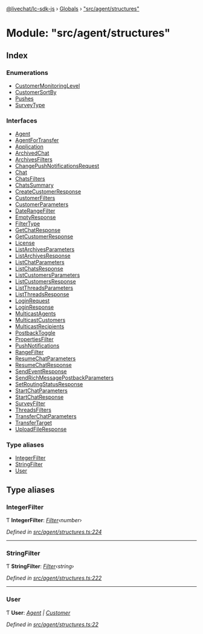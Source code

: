 [@livechat/lc-sdk-js](../README.md) › [Globals](../globals.md) › ["src/agent/structures"](_src_agent_structures_.md)

# Module: "src/agent/structures"

## Index

### Enumerations

* [CustomerMonitoringLevel](../enums/_src_agent_structures_.customermonitoringlevel.md)
* [CustomerSortBy](../enums/_src_agent_structures_.customersortby.md)
* [Pushes](../enums/_src_agent_structures_.pushes.md)
* [SurveyType](../enums/_src_agent_structures_.surveytype.md)

### Interfaces

* [Agent](../interfaces/_src_agent_structures_.agent.md)
* [AgentForTransfer](../interfaces/_src_agent_structures_.agentfortransfer.md)
* [Application](../interfaces/_src_agent_structures_.application.md)
* [ArchivedChat](../interfaces/_src_agent_structures_.archivedchat.md)
* [ArchivesFilters](../interfaces/_src_agent_structures_.archivesfilters.md)
* [ChangePushNotificationsRequest](../interfaces/_src_agent_structures_.changepushnotificationsrequest.md)
* [Chat](../interfaces/_src_agent_structures_.chat.md)
* [ChatsFilters](../interfaces/_src_agent_structures_.chatsfilters.md)
* [ChatsSummary](../interfaces/_src_agent_structures_.chatssummary.md)
* [CreateCustomerResponse](../interfaces/_src_agent_structures_.createcustomerresponse.md)
* [CustomerFilters](../interfaces/_src_agent_structures_.customerfilters.md)
* [CustomerParameters](../interfaces/_src_agent_structures_.customerparameters.md)
* [DateRangeFilter](../interfaces/_src_agent_structures_.daterangefilter.md)
* [EmptyResponse](../interfaces/_src_agent_structures_.emptyresponse.md)
* [FilterType](../interfaces/_src_agent_structures_.filtertype.md)
* [GetChatResponse](../interfaces/_src_agent_structures_.getchatresponse.md)
* [GetCustomerResponse](../interfaces/_src_agent_structures_.getcustomerresponse.md)
* [License](../interfaces/_src_agent_structures_.license.md)
* [ListArchivesParameters](../interfaces/_src_agent_structures_.listarchivesparameters.md)
* [ListArchivesResponse](../interfaces/_src_agent_structures_.listarchivesresponse.md)
* [ListChatParameters](../interfaces/_src_agent_structures_.listchatparameters.md)
* [ListChatsResponse](../interfaces/_src_agent_structures_.listchatsresponse.md)
* [ListCustomersParameters](../interfaces/_src_agent_structures_.listcustomersparameters.md)
* [ListCustomersResponse](../interfaces/_src_agent_structures_.listcustomersresponse.md)
* [ListThreadsParameters](../interfaces/_src_agent_structures_.listthreadsparameters.md)
* [ListThreadsResponse](../interfaces/_src_agent_structures_.listthreadsresponse.md)
* [LoginRequest](../interfaces/_src_agent_structures_.loginrequest.md)
* [LoginResponse](../interfaces/_src_agent_structures_.loginresponse.md)
* [MulticastAgents](../interfaces/_src_agent_structures_.multicastagents.md)
* [MulticastCustomers](../interfaces/_src_agent_structures_.multicastcustomers.md)
* [MulticastRecipients](../interfaces/_src_agent_structures_.multicastrecipients.md)
* [PostbackToggle](../interfaces/_src_agent_structures_.postbacktoggle.md)
* [PropertiesFilter](../interfaces/_src_agent_structures_.propertiesfilter.md)
* [PushNotifications](../interfaces/_src_agent_structures_.pushnotifications.md)
* [RangeFilter](../interfaces/_src_agent_structures_.rangefilter.md)
* [ResumeChatParameters](../interfaces/_src_agent_structures_.resumechatparameters.md)
* [ResumeChatResponse](../interfaces/_src_agent_structures_.resumechatresponse.md)
* [SendEventResponse](../interfaces/_src_agent_structures_.sendeventresponse.md)
* [SendRichMessagePostbackParameters](../interfaces/_src_agent_structures_.sendrichmessagepostbackparameters.md)
* [SetRoutingStatusResponse](../interfaces/_src_agent_structures_.setroutingstatusresponse.md)
* [StartChatParameters](../interfaces/_src_agent_structures_.startchatparameters.md)
* [StartChatResponse](../interfaces/_src_agent_structures_.startchatresponse.md)
* [SurveyFilter](../interfaces/_src_agent_structures_.surveyfilter.md)
* [ThreadsFilters](../interfaces/_src_agent_structures_.threadsfilters.md)
* [TransferChatParameters](../interfaces/_src_agent_structures_.transferchatparameters.md)
* [TransferTarget](../interfaces/_src_agent_structures_.transfertarget.md)
* [UploadFileResponse](../interfaces/_src_agent_structures_.uploadfileresponse.md)

### Type aliases

* [IntegerFilter](_src_agent_structures_.md#integerfilter)
* [StringFilter](_src_agent_structures_.md#stringfilter)
* [User](_src_agent_structures_.md#user)

## Type aliases

###  IntegerFilter

Ƭ **IntegerFilter**: *[Filter](../interfaces/_src_objects_index_.filter.md)‹number›*

*Defined in [src/agent/structures.ts:224](https://github.com/livechat/lc-sdk-js/blob/228cb10/src/agent/structures.ts#L224)*

___

###  StringFilter

Ƭ **StringFilter**: *[Filter](../interfaces/_src_objects_index_.filter.md)‹string›*

*Defined in [src/agent/structures.ts:222](https://github.com/livechat/lc-sdk-js/blob/228cb10/src/agent/structures.ts#L222)*

___

###  User

Ƭ **User**: *[Agent](../interfaces/_src_agent_structures_.agent.md) | [Customer](../interfaces/_src_objects_index_.customer.md)*

*Defined in [src/agent/structures.ts:22](https://github.com/livechat/lc-sdk-js/blob/228cb10/src/agent/structures.ts#L22)*
